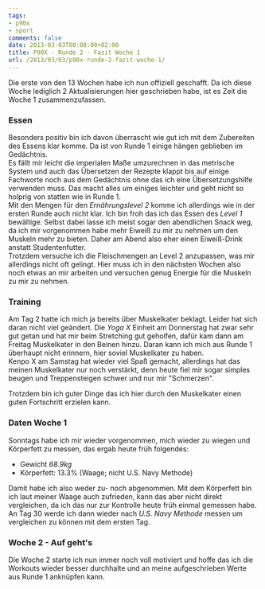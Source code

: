 ```yaml
---
tags:
- p90x
- sport
comments: false
date: 2013-03-03T00:00:00+02:00
title: P90X - Runde 2 - Fazit Woche 1
url: /2013/03/03/p90x-runde-2-fazit-woche-1/
---
```


Die erste von den 13 Wochen habe ich nun offiziell geschafft. Da ich diese Woche lediglich 2 Aktualisierungen hier geschrieben habe, ist es Zeit die Woche 1 zusammenzufassen.

### Essen
Besonders positiv bin ich davon überrascht wie gut ich mit dem Zubereiten des Essens klar komme. Da ist von Runde 1 einige hängen geblieben im Gedächtnis.  
Es fällt mir leicht die imperialen Maße umzurechnen in das metrische System und auch das Übersetzen der Rezepte klappt bis auf einige Fachworte noch aus dem Gedächtnis ohne das ich eine Übersetzungshilfe verwenden muss. Das macht alles um einiges leichter und geht nicht so holprig von statten wie in Runde 1.  
Mit den Mengen für den _Ernährungslevel 2_ komme ich allerdings wie in der ersten Runde auch nicht klar. Ich bin froh das ich das Essen des _Level 1_ bewältige. Selbst dabei lasse ich meist sogar den abendlichen Snack weg, da ich mir vorgenommen habe mehr Eiweiß zu mir zu nehmen um den Muskeln mehr zu bieten. Daher am Abend also eher einen Eiweiß-Drink anstatt Studentenfutter.  
Trotzdem versuche ich die Fleischmengen an Level 2 anzupassen, was mir allerdings nicht oft gelingt. Hier muss ich in den nächsten Wochen also noch etwas an mir arbeiten und versuchen genug Energie für die Muskeln zu mir zu nehmen.

### Training
Am Tag 2 hatte ich mich ja bereits über Muskelkater beklagt. Leider hat sich daran nicht viel geändert. Die _Yoga X_ Einheit am Donnerstag hat zwar sehr gut getan und hat mir beim Stretching gut geholfen, dafür kam dann am Freitag Muskelkater in den Beinen hinzu. Daran kann ich mich aus Runde 1 überhaupt nicht erinnern, hier soviel Muskelkater zu haben.  
Kenpo X am Samstag hat wieder viel Spaß gemacht, allerdings hat das meinen Muskelkater nur noch verstärkt, denn heute fiel mir sogar simples beugen und Treppensteigen schwer und nur mir "Schmerzen".

Trotzdem bin ich guter Dinge das ich hier durch den Muskelkater einen guten Fortschritt erzielen kann.

### Daten Woche 1
Sonntags habe ich mir wieder vorgenommen, mich wieder zu wiegen und Körperfett zu messen, das ergab heute früh folgendes:

* Gewicht _68.9kg_
* Körperfett: 13.3% (Waage; nicht U.S. Navy Methode)

Damit habe ich also weder zu- noch abgenommen. Mit dem Körperfett bin ich laut meiner Waage auch zufrieden, kann das aber nicht direkt vergleichen, da ich das nur zur Kontrolle heute früh einmal gemessen habe. An Tag 30 werde ich dann wieder nach _U.S. Navy Methode_ messen um vergleichen zu können mit dem ersten Tag.

### Woche 2 - Auf geht's 
Die Woche 2 starte ich nun immer noch voll motiviert und hoffe das ich die Workouts wieder besser durchhalte und an meine aufgeschrieben Werte aus Runde 1 anknüpfen kann.
